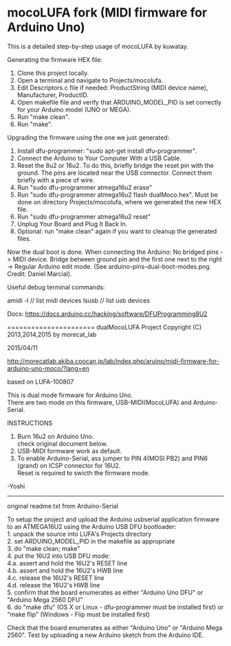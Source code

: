 mocoLUFA fork (MIDI firmware for Arduino Uno)
======================

This is a detailed step-by-step usage of mocoLUFA by kuwatay.

Generating the firmware HEX file:

1. Clone this project locally.
2. Open a terminal and navigate to Projects/mocolufa.
3. Edit Descriptors.c file if needed: ProductString (MIDI device name), Manufacturer, ProductID.
4. Open makefile file and verify that ARDUINO_MODEL_PID is set correctly for your Arduino model (UNO or MEGA).
5. Run "make clean".
6. Run "make".

Upgrading the firmware using the one we just generated:

1. Install dfu-programmer: "sudo apt-get install dfu-programmer".
2. Connect the Arduino to Your Computer With a USB Cable.
3. Reset the 8u2 or 16u2. To do this, briefly bridge the reset pin with the ground. The pins are located near the USB connector. Connect them briefly with a piece of wire.
4. Run "sudo dfu-programmer atmega16u2 erase"
5. Run "sudo dfu-programmer atmega16u2 flash dualMoco.hex". Must be done on directory Projects/mocolufa, where we generated the new HEX file.
6. Run "sudo dfu-programmer atmega16u2 reset"
7. Unplug Your Board and Plug It Back In.
8. Optional: run "make clean" again if you want to cleanup the generated files.

Now the dual boot is done. When connecting the Arduino: No bridged pins -> MIDI device. Bridge between ground pin and the first one next to the right -> Regular Arduino edit mode. (See arduino-pins-dual-boot-modes.png. Credit: Daniel Marcial).

Useful debug terminal commands:

amidi -l // list midi devices
lsusb // list usb devices

Docs: https://docs.arduino.cc/hacking/software/DFUProgramming8U2

======================
dualMocoLUFA Project
Copyright (C) 2013,2014,2015 by morecat_lab

2015/04/11
   
http://morecatlab.akiba.coocan.jp/lab/index.php/aruino/midi-firmware-for-arduino-uno-moco/?lang=en
  
based on LUFA-100807  

This is dual mode firmware for Arduino Uno.  
There are two mode on this firmware, USB-MIDI(MocoLUFA) and Arduino-Serial.  

INSTRUCTIONS  
1. Burn 16u2 on Arduino Uno.  
   check original document below.  
2. USB-MIDI formware work as default.  
3. To enable Arduino-Serial, ass jumper to PIN 4(MOSI PB2) and PIN6 (grand) on ICSP connector for 16U2.  
   Reset is required to swicth the firmware mode.  
  
-Yoshi  
  
-------------------------------------
original readme.txt from Arduino-Serial  
  
To setup the project and upload the Arduino usbserial application firmware to an ATMEGA16U2 using the Arduino USB DFU bootloader:  
	1. unpack the source into LUFA's Projects directory  
	2. set ARDUINO_MODEL_PID in the makefile as appropriate  
	3. do "make clean; make"  
	4. put the 16U2 into USB DFU mode:  
	4.a. assert and hold the 16U2's RESET line  
	4.b. assert and hold the 16U2's HWB line  
	4.c. release the 16U2's RESET line  
	4.d. release the 16U2's HWB line  
	5. confirm that the board enumerates as either "Arduino Uno DFU" or "Arduino Mega 2560 DFU"  
	6. do "make dfu" (OS X or Linux - dfu-programmer must be installed first) or "make flip" (Windows - Flip must be installed first)  

Check that the board enumerates as either "Arduino Uno" or "Arduino Mega 2560".  Test by uploading a new Arduino sketch from the Arduino IDE.
